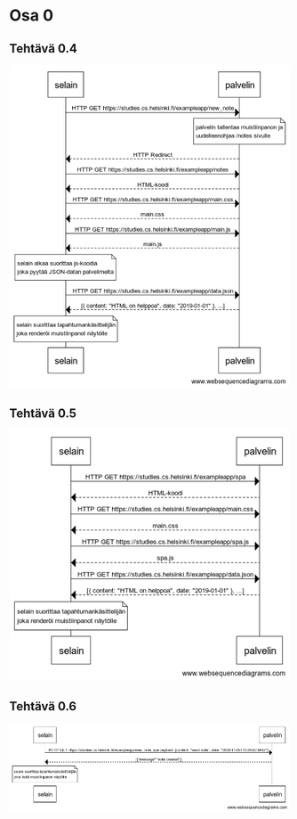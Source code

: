 # Osa 0
## Tehtävä 0.4
![Tehtävä 0.4](tehtava04.png)

## Tehtävä 0.5
![Tehtävä 0.5](tehtava05.png)

## Tehtävä 0.6
![Tehtävä 0.6](tehtava06.png)
